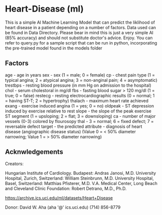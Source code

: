 # Heart-Disease (ml)

This is a simple AI Machine Learning Model that can predict the liklihood of heart disease in a patient depending on a number of factors. Data used can be found in Data Directory.
Please bear in mind this is just a very simple AI (85% accuracy) and should not substitute doctor's advice. Enjoy.
You can refer to query.py for a sample script that can be run in python, incorporating the pre-trained model found in the models folder

## Factors
age - age in years
sex - sex (1 = male; 0 = female)
cp - chest pain type (1 = typical angina; 2 = atypical angina; 3 = non-anginal pain; 4 = asymptomatic)
trestbps - resting blood pressure (in mm Hg on admission to the hospital)
chol - serum cholestoral in mg/dl
fbs - fasting blood sugar > 120 mg/dl (1 = true; 0 = false)
restecg - resting electrocardiographic results (0 = normal; 1 = having ST-T; 2 = hypertrophy)
thalach - maximum heart rate achieved
exang - exercise induced angina (1 = yes; 0 = no)
oldpeak - ST depression induced by exercise relative to rest
slope - the slope of the peak exercise ST segment (1 = upsloping; 2 = flat; 3 = downsloping)
ca - number of major vessels (0-3) colored by flourosopy
thal - 3 = normal; 6 = fixed defect; 7 = reversable defect
target - the predicted attribute - diagnosis of heart disease (angiographic disease status) (Value 0 = < 50% diameter narrowing; Value 1 = > 50% diameter narrowing)

## Acknwledgements
Creators:

Hungarian Institute of Cardiology. Budapest: Andras Janosi, M.D.
University Hospital, Zurich, Switzerland: William Steinbrunn, M.D.
University Hospital, Basel, Switzerland: Matthias Pfisterer, M.D.
V.A. Medical Center, Long Beach and Cleveland Clinic Foundation: Robert Detrano, M.D., Ph.D.

https://archive.ics.uci.edu/ml/datasets/Heart+Disease

Donor: 
David W. Aha (aha '@' ics.uci.edu) (714) 856-8779
